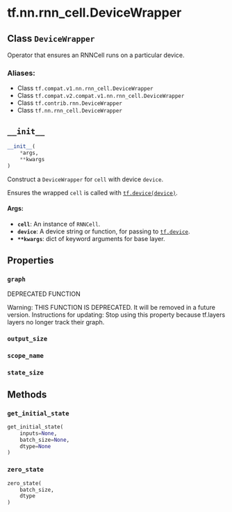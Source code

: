 <div itemscope itemtype="http://developers.google.com/ReferenceObject">
<meta itemprop="name" content="tf.nn.rnn_cell.DeviceWrapper" />
<meta itemprop="path" content="Stable" />
<meta itemprop="property" content="graph"/>
<meta itemprop="property" content="output_size"/>
<meta itemprop="property" content="scope_name"/>
<meta itemprop="property" content="state_size"/>
<meta itemprop="property" content="__init__"/>
<meta itemprop="property" content="get_initial_state"/>
<meta itemprop="property" content="zero_state"/>
</div>

# tf.nn.rnn_cell.DeviceWrapper

## Class `DeviceWrapper`

Operator that ensures an RNNCell runs on a particular device.



### Aliases:

* Class `tf.compat.v1.nn.rnn_cell.DeviceWrapper`
* Class `tf.compat.v2.compat.v1.nn.rnn_cell.DeviceWrapper`
* Class `tf.contrib.rnn.DeviceWrapper`
* Class `tf.nn.rnn_cell.DeviceWrapper`

<!-- Placeholder for "Used in" -->


<h2 id="__init__"><code>__init__</code></h2>

``` python
__init__(
    *args,
    **kwargs
)
```

Construct a `DeviceWrapper` for `cell` with device `device`.

Ensures the wrapped `cell` is called with <a href="../../../tf/device.md"><code>tf.device(device)</code></a>.

#### Args:


* <b>`cell`</b>: An instance of `RNNCell`.
* <b>`device`</b>: A device string or function, for passing to <a href="../../../tf/device.md"><code>tf.device</code></a>.
* <b>`**kwargs`</b>: dict of keyword arguments for base layer.



## Properties

<h3 id="graph"><code>graph</code></h3>

DEPRECATED FUNCTION

Warning: THIS FUNCTION IS DEPRECATED. It will be removed in a future version.
Instructions for updating:
Stop using this property because tf.layers layers no longer track their graph.

<h3 id="output_size"><code>output_size</code></h3>




<h3 id="scope_name"><code>scope_name</code></h3>




<h3 id="state_size"><code>state_size</code></h3>






## Methods

<h3 id="get_initial_state"><code>get_initial_state</code></h3>

``` python
get_initial_state(
    inputs=None,
    batch_size=None,
    dtype=None
)
```




<h3 id="zero_state"><code>zero_state</code></h3>

``` python
zero_state(
    batch_size,
    dtype
)
```






